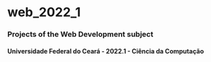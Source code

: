 # web_2022_1
### Projects of the Web Development subject
#### Universidade Federal do Ceará - 2022.1 - Ciência da Computação
